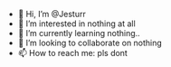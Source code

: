 - 👋 Hi, I’m @Jesturr
- 👀 I’m interested in nothing at all
- 🌱 I’m currently learning nothing..
- 💞️ I’m looking to collaborate on nothing
- 📫 How to reach me: pls dont

<!---
Jesturr/Jesturr is a ✨ special ✨ repository because its `README.md` (this file) appears on your GitHub profile.
You can click the Preview link to take a look at your changes.
--->
